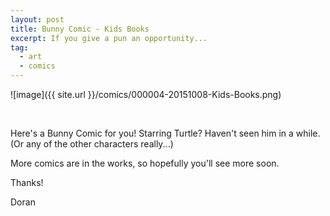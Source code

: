```yaml
---
layout: post
title: Bunny Comic - Kids Books
excerpt: If you give a pun an opportunity...
tag:
  - art
  - comics
---
```


![image]({{ site.url }}/comics/000004-20151008-Kids-Books.png)

<br>

Here's a Bunny Comic for you! Starring Turtle? Haven't seen him in a while. (Or any of the other characters really...)

More comics are in the works, so hopefully you'll see more soon.

Thanks!

Doran
